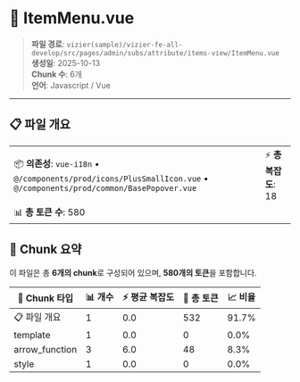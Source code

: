 # 📄 ItemMenu.vue

> **파일 경로**: `vizier(sample)/vizier-fe-all-develop/src/pages/admin/subs/attribute/items-view/ItemMenu.vue`  
> **생성일**: 2025-10-13  
> **Chunk 수**: 6개  
> **언어**: Javascript / Vue
---





## 📋 파일 개요

| | |
|--|--|
| 📦 **의존성**: `vue-i18n` • `@/components/prod/icons/PlusSmallIcon.vue` • `@/components/prod/common/BasePopover.vue` | ⚡ **총 복잡도**: 18 |
| 📊 **총 토큰 수**: 580 |  |






## 🧩 Chunk 요약

이 파일은 총 **6개의 chunk**로 구성되어 있으며, **580개의 토큰**을 포함합니다.

| 🧩 Chunk 타입 | 📊 개수 | ⚡ 평균 복잡도 | 📝 총 토큰 | 📈 비율 |
|---------------|--------|-------------|----------|--------|
| 📋 파일 개요 | 1 | 0.0 | 532 | 91.7% |
| template | 1 | 0.0 | 0 | 0.0% |
| arrow_function | 3 | 6.0 | 48 | 8.3% |
| style | 1 | 0.0 | 0 | 0.0% |

